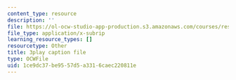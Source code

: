 ```yaml
---
content_type: resource
description: ''
file: https://ol-ocw-studio-app-production.s3.amazonaws.com/courses/res-18-005-highlights-of-calculus-spring-2010/1ce9dc37be9557d5a3316caec220811e_UcWsDwg1XwM.vtt
file_type: application/x-subrip
learning_resource_types: []
resourcetype: Other
title: 3play caption file
type: OCWFile
uid: 1ce9dc37-be95-57d5-a331-6caec220811e
---
```

